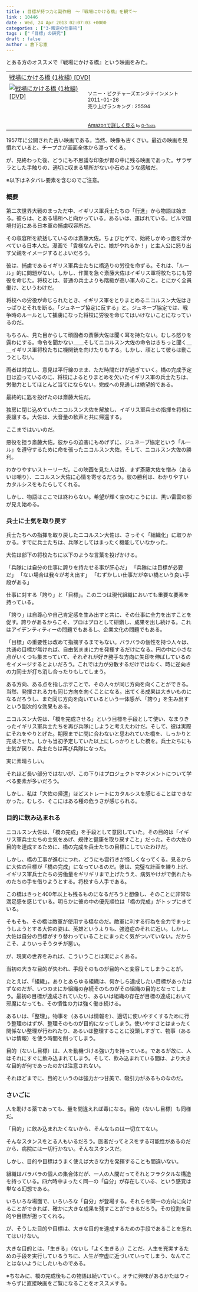 ```yaml
---
title : 目標が持つ力と副作用　〜『戦場にかける橋』を観て〜
link : 10446
date : Wed, 24 Apr 2013 02:07:03 +0000
categories : ["3-叛逆の仕事術"]
tags : ["「目標」の研究"]
draft : false
author : 倉下忠憲
---
```


とある方のオススメで『戦場にかける橋』という映画をみた。

<table  border="0" cellpadding="5"><tr><td colspan="2"><a href="http://www.amazon.co.jp/%E6%88%A6%E5%A0%B4%E3%81%AB%E3%81%8B%E3%81%91%E3%82%8B%E6%A9%8B-1%E6%9E%9A%E7%B5%84-DVD-%E3%82%A6%E3%82%A3%E3%83%AA%E3%82%A2%E3%83%A0%E3%83%BB%E3%83%9B%E3%83%BC%E3%83%AB%E3%83%87%E3%83%B3/dp/B004E2YUNI%3FSubscriptionId%3D15SMZCTB9V8NGR2TW082%26tag%3Drashita1000-22%26linkCode%3Dxm2%26camp%3D2025%26creative%3D165953%26creativeASIN%3DB004E2YUNI" target="_blank">戦場にかける橋 (1枚組) [DVD]</a><img src="http://www.assoc-amazon.jp/e/ir?t=rashita1000-22&l=ur2&o=9" width="1" height="1" style="border: none;" alt="" /></td></tr><tr><td valign="top"><a href="http://www.amazon.co.jp/%E6%88%A6%E5%A0%B4%E3%81%AB%E3%81%8B%E3%81%91%E3%82%8B%E6%A9%8B-1%E6%9E%9A%E7%B5%84-DVD-%E3%82%A6%E3%82%A3%E3%83%AA%E3%82%A2%E3%83%A0%E3%83%BB%E3%83%9B%E3%83%BC%E3%83%AB%E3%83%87%E3%83%B3/dp/B004E2YUNI%3FSubscriptionId%3D15SMZCTB9V8NGR2TW082%26tag%3Drashita1000-22%26linkCode%3Dxm2%26camp%3D2025%26creative%3D165953%26creativeASIN%3DB004E2YUNI" target="_blank"><img src="http://ecx.images-amazon.com/images/I/51LRPaGAcLL._SL160_.jpg" border="0" alt="戦場にかける橋 (1枚組) [DVD]" /></a></td><td valign="top"><font size="-1"><br />ソニー・ピクチャーズエンタテインメント  2011-01-26<br />売り上げランキング : 25594<br /><br /><br /><a href="http://www.amazon.co.jp/%E6%88%A6%E5%A0%B4%E3%81%AB%E3%81%8B%E3%81%91%E3%82%8B%E6%A9%8B-1%E6%9E%9A%E7%B5%84-DVD-%E3%82%A6%E3%82%A3%E3%83%AA%E3%82%A2%E3%83%A0%E3%83%BB%E3%83%9B%E3%83%BC%E3%83%AB%E3%83%87%E3%83%B3/dp/B004E2YUNI%3FSubscriptionId%3D15SMZCTB9V8NGR2TW082%26tag%3Drashita1000-22%26linkCode%3Dxm2%26camp%3D2025%26creative%3D165953%26creativeASIN%3DB004E2YUNI" target="_blank">Amazonで詳しく見る</a></font><font size="-2"> by <a href="http://www.goodpic.com/mt/aws/index.html" >G-Tools</a></font></td></tr></table>

1957年に公開された古い映画である。当然、映像も古くさい。最近の映画を見慣れていると、チープさが画面全体から漂ってくる。

が、見終わった後、どうにも不思議な印象が胃の中に残る映画であった。ザラザラとした手触りの、適切に収まる場所がない小石のような感触だ。

※以下はネタバレ要素を含むのでご注意。
<H3>概要</H3>
第二次世界大戦のまっただ中、イギリス軍兵士たちの「行進」から物語は始まる。彼らは、とある場所へと向かっている。あるいは、運ばれている。ビルマ国境付近にある日本軍の捕虜収容所だ。

その収容所を統括しているのは斎藤大佐。ちょびヒゲで、始終しかめっ面を浮かべている日本人だ。漫画で「貴様なんぞに、娘がやれるか！」と主人公に怒り出す父親をイメージするとよいだろう。

彼は、捕虜であるイギリス軍兵士たちに橋造りの労役を命ずる。それは、「ルール」的に問題がない。しかし、作業を急ぐ斎藤大佐はイギリス軍将校たちにも労役を命じた。将校とは、普通の兵士よりも階級が高い軍人のこと。とにかく全員働け、というわけだ。

将校への労役が命じられたとき、イギリス軍をとりまとめるニコルスン大佐はきっぱりとそれを断る。「ジュネーブ協定に反する」と。ジュネーブ協定では、戦争時のルールとして捕虜になった将校に労役を命じてはいけないことになっているのだ。

もちろん、見た目からして頑固者の斎藤大佐は聞く耳を持たない。むしろ怒りを露わにする。命令を聞かない＿＿そしてニコルスン大佐の命令はきちっと聞く＿＿イギリス軍将校たちに機関銃を向けたりもする。しかし、頑として彼らは動こうとしない。

両者は対立し、意見は平行線のまま、ただ時間だけが過ぎていく。橋の完成予定日は迫っているのに、将校によるとりまとめを欠いたイギリス軍の兵士たちは、労働力としてほとんど当てにならない。完成への見通しは絶望的である。

最終的に匙を投げたのは斎藤大佐だ。

独房に閉じ込めていたニコルスン大佐を解放し、イギリス軍兵士の指揮を将校に委譲する。大佐は、大音量の歓声と共に帰還する。

ここまではいいのだ。

悪役を担う斎藤大佐。彼からの迫害にもめげずに、ジュネーブ協定という「ルール」を遵守するために命を張ったニコルスン大佐。そして、ニコルスン大佐の勝利。

わかりやすいストーリーだ。この映画を見た人は皆、まず斎藤大佐を憎み（あるいは嘲り）、ニコルスン大佐に心情を寄せるだろう。彼の勝利は、わかりやすいカタルシスをもたらしてくれる。

しかし、物語はここでは終わらない。希望が輝く空のむこうには、黒い雷雲の影が見え始める。

<H3>兵士に士気を取り戻す</H3>
兵士たちへの指揮を取り戻したニコルスン大佐は、さっそく「組織化」に取りかかる。すでに兵士たちは、兵隊としてはまったく機能していなかった。

大佐は部下の将校たちに以下のような言葉を投げかける。

「兵隊には自分の仕事に誇りを持たせる事が肝心だ」
「兵隊には目標が必要だ」
「ない場合は我々が考え出す」
「むずかしい仕事だが幸い橋という良い手段がある」

仕事に対する「誇り」と「目標」。この二つは現代組織においても重要な要素を持っている。

「誇り」は自尊心や自己肯定感を生み出すと共に、その仕事に全力を出すことを促す。誇りがあるからこそ、プロはプロとして研鑽し、成果を出し続ける。これはアイデンティティーの問題でもあるし、企業文化の問題でもある。

「目標」の重要性は改めて指摘するまでもない。バラバラの個性を持つ人々は、共通の目標が無ければ、自由気ままに力を発揮するだけになる。円の中に小さな点がいくつも集まっていて、それぞれが好き勝手な方向に矢印を伸ばしているのをイメージするとよいだろう。これでは力が分散するだけではなく、時に逆向きの力同士が打ち消し合ったりもしてしまう。

ある方向、ある点を指し示すことで、その人々が同じ方向を向くことができる。当然、発揮される力も同じ方向を向くことになる。出てくる成果は大きいものになるだろうし、また同じ方向を向いているという一体感が、「誇り」を生み出すという副次的な効果もある。

ニコルスン大佐は、「橋を完成させる」という目標を手段として使い、なまりきったイギリス軍兵士たちを再び兵隊にしようと考えたわけだ。そして、彼は実際にそれをやりとげた。期限までに間に合わないと思われていた橋を、しっかりと完成させた。しかも当初予定していた以上にしっかりとした橋を。兵士たちにも士気が戻り、兵士たちは再び兵隊になった。

実に素晴らしい。

それほど長い部分ではないが、この下りはプロジェクトマネジメントについて学べる要素が多いだろう。

しかし、私は「大佐の帰還」ほどストレートにカタルシスを感じることはできなかった。むしろ、そこにはある種の危うさが感じられる。

<H3>目的に飲み込まれる</H3>
ニコルスン大佐は、「橋の完成」を手段として意図していた。その目的は「イギリス軍兵士たちの士気をあげ、規律と健康を取り戻すこと」だった。その大佐の目的を達成するために、橋の完成を兵士たちの目標にしていたわけだ。

しかし、橋の工事が進むにつれ、どうにも雲行きが怪しくなってくる。見るからに大佐の目標が「橋の完成」になっているのだ。彼は、完璧な計画を練り上げ、イギリス軍兵士たちの労働量をギリギリまで上げたうえ、病気やけがで倒れたものたちの手を借りようとする。将校すら人手である。

この橋はきっと400年以上も残るものになるだろうと想像し、そのことに非常な満足感を感じている。明らかに彼の中の優先順位は「橋の完成」がトップにきている。

そもそも、その橋は敵軍が使用する橋なのだ。敵軍に利する行為を全力でまっとうしようとする大佐の姿は、英雄というよりも、強迫症のそれに近い。しかし、大佐は自分の目標がすり替わっていることにまったく気がついていない。だからこそ、よりいっそうタチが悪い。

が、現実の世界をみれば、こういうことは実によくある。

当初の大きな目的が失われ、手段そのものが目的へと変容してしまうことが。

たとえば、「組織」。ありとあらゆる組織は、何かしら達成したい目標があったはずなのだが、いつのまにか組織の存続そのものがその組織の目的となってしまう。最初の目標が達成されていたり、あるいは組織の存在が目標の達成において邪魔になっても、その慣性の力は強く働き続ける。

あるいは、「整理」。物事を（あるいは情報を）、適切に使いやすくするために行う整理のはずが、整理そのものが目的になってしまう。使いやすさとはまったく関係ない整理が行われたり、あるいは整理することに没頭しすぎて、物事（あるいは情報）を使う時間を削ってしまう。

目的（ないし目標）は、人を動機づける強い力を持っている。であるが故に、人はそれにすぐに飲み込まれてしまう。そして、飲み込まれている間は、より大きな目的が何であったのかは注意されない。

それほどまでに、目的というのは強力かつ甘美で、吸引力があるものなのだ。

<H3>さいごに</H3>
人を助ける薬であっても、量を間違えれば毒になる。目的（ないし目標）も同様だ。

「目的」に飲み込まれたくないから、そんなものは一切立てない。

そんなスタンスをとる人もいるだろう。医者だってミスをする可能性があるのだから、病院には一切行かない。そんなスタンスだ。

しかし、目的や目標はうまく使えば大きな力を発揮することも間違いない。

組織はバラバラの個人の集合体だが、一人の人間だってそれとフラクタルな構造を持っている。四六時中まったく同一の「自分」が存在している、という感覚は単なる幻想である。

いろいろな場面で、いろいろな「自分」が登場する。それらを同一の方向に向けることができれば、確かに大きな成果を残すことができるだろう。その役割を目的や目標が担ってくれる。

が、そうした目的や目標は、大きな目的を達成するための手段であることを忘れてはいけない。

大きな目的とは、「生きる」（ないし「よく生きる」）ことだ。人生を充実するための手段を実行しているうちに、人生が空虚に近づいていってしまう、なんてことはないようにしたいものである。

※ちなみに、橋の完成後もこの物語は続いていく。オチに興味があるかたはウィキらずに直接映画をご覧になることをオススメする。

